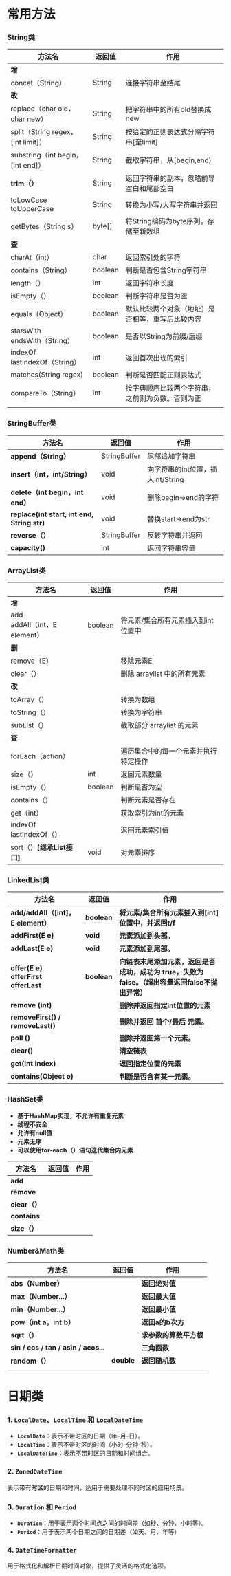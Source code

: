 # 常用方法

### String类

| 方法名                             | 返回值  | 作用                                             |
| ---------------------------------- | ------- | ------------------------------------------------ |
| **增**                             |         |                                                  |
| concat（String）                   | String  | 连接字符串至结尾                                 |
| **改**                             |         |                                                  |
| replace（char old，char new）      | String  | 把字符串中的所有old替换成new                     |
| split（String regex，[int limit]） | String  | 按给定的正则表达式分隔字符串[至limit]            |
| substring（int begin，[int end]）  | String  | 截取字符串，从[begin,end)                        |
| **trim（）**                       | String  | 返回字符串的副本，忽略前导空白和尾部空白         |
| toLowCase<br />toUpperCase         | String  | 转换为小写/大写字符串并返回                      |
| getBytes（String s）               | byte[]  | 将String编码为byte序列，存储至新数组             |
| **查**                             |         |                                                  |
| charAt（int）                      | char    | 返回索引处的字符                                 |
| contains（String）                 | boolean | 判断是否包含String字符串                         |
| length（）                         | int     | 返回字符串长度                                   |
| isEmpty（）                        | boolean | 判断字符串是否为空                               |
| equals（Object）                   | boolean | 默认比较两个对象（地址）是否相等，重写后比较内容 |
| starsWith<br />endsWith（String）  | boolean | 是否以String为前缀/后缀                          |
| indexOf<br />lastIndexOf（String） | int     | 返回首次出现的索引                               |
| matches(String regex)              | boolean | 判断是否匹配正则表达式                           |
| compareTo（String）                | int     | 按字典顺序比较两个字符串，之前则为负数。否则为正 |
|                                    |         |                                                  |

### StringBuffer类

| 方法名                                      | 返回值       | 作用                              |
| ------------------------------------------- | ------------ | --------------------------------- |
| **append（String）**                        | StringBuffer | 尾部追加字符串                    |
| **insert（int，int/String）**               | void         | 向字符串的int位置，插入int/String |
| **delete（int begin，int end）**            | void         | 删除begin->end的字符              |
| **replace(int start, int end, String str)** | void         | 替换start->end为str               |
| **reverse（）**                             | StringBuffer | 反转字符串并返回                  |
| **capacity()**                              | int          | 返回字符串容量                    |



### ArrayList类

| 方法名                            | 返回值  | 作用                                 |
| --------------------------------- | ------- | ------------------------------------ |
| **增**                            |         |                                      |
| add<br />addAll（int，E element） | boolean | 将元素/集合所有元素插入到int位置中   |
| **删**                            |         |                                      |
| remove（E）                       |         | 移除元素E                            |
| clear（）                         |         | 删除 arraylist 中的所有元素          |
| **改**                            |         |                                      |
| toArray（）                       |         | 转换为数组                           |
| toString（）                      |         | 转换为字符串                         |
| subList（）                       |         | 截取部分 arraylist 的元素            |
| **查**                            |         |                                      |
| forEach（action）                 |         | 遍历集合中的每一个元素并执行特定操作 |
| size（）                          | int     | 返回元素数量                         |
| isEmpty（）                       | boolean | 判断是否为空                         |
| contains（）                      |         | 判断元素是否存在                     |
| get（int）                        |         | 获取索引为int的元素                  |
| indexOf<br />lastIndexOf（）      |         | 返回元素索引值                       |
| sort（）**[继承List接口]**        | void    | 对元素排序                           |

### **LinkedList类**

| **方法名**                                    | **返回值**  | **作用**                                                     |
| --------------------------------------------- | ----------- | ------------------------------------------------------------ |
| **add/addAll（[int]，E element）**            | **boolean** | **将元素/集合所有元素插入到[int]位置中，并返回t/f**          |
| **addFirst(E e)**                             | **void**    | **元素添加到头部。**                                         |
| **addLast(E e)**                              | **void**    | **元素添加到尾部。**                                         |
| **offer(E e)<br />offerFirst<br />offerLast** | **boolean** | **向链表末尾添加元素，返回是否成功，成功为 true，失败为 false。（超出容量返回false不抛出异常）** |
| **remove (int)**                              |             | **删除并返回指定int位置的元素**                              |
| **removeFirst() / removeLast()**              |             | **删除并返回 首个/最后 元素。**                              |
| **poll ()**                                   |             | **删除并返回第一个元素。**                                   |
| **clear()**                                   |             | **清空链表**                                                 |
| **get(int index)**                            |             | **返回指定位置的元素**                                       |
| **contains(Object o)**                        |             | **判断是否含有某一元素。**                                   |



### **HashSet类**

- **基于HashMap实现，不允许有重复元素**
- **线程不安全**
- **允许有null值**
- **元素无序**
- **可以使用for-each（）语句迭代集合内元素**

| **方法名**    | **返回值** | **作用** |
| ------------- | ---------- | -------- |
| **add**       |            |          |
| **remove**    |            |          |
| **clear（）** |            |          |
| **contains**  |            |          |
| **size（）**  |            |          |



### **Number&Math类**

| **方法名**                           | **返回值** | **作用**               |
| ------------------------------------ | ---------- | ---------------------- |
| **abs（Number）**                    |            | **返回绝对值**         |
| **max（Number...）**                 |            | **返回最大值**         |
| **min（Number...）**                 |            | **返回最小值**         |
| **pow（int a，int b）**              |            | **返回a的b次方**       |
| **sqrt（）**                         |            | **求参数的算数平方根** |
| **sin / cos / tan / asin / acos...** |            | **三角函数**           |
| **random（）**                       | **double** | **返回随机数**         |
|                                      |            |                        |

# 日期类

### 1. `LocalDate`、`LocalTime` 和 `LocalDateTime`

- **`LocalDate`**：表示不带时区的日期（年-月-日）。
- **`LocalTime`**：表示不带时区的时间（小时-分钟-秒）。
- **`LocalDateTime`**：表示不带时区的日期和时间组合。

### 2. `ZonedDateTime`

表示带有**时区**的日期和时间，适用于需要处理不同时区的应用场景。

### 3. `Duration` 和 `Period`

- **`Duration`**：用于表示两个时间点之间的时间差（如秒、分钟、小时等）。
- **`Period`**：用于表示两个日期之间的日期差（如天、月、年等）

### 4. `DateTimeFormatter`

用于格式化和解析日期时间对象，提供了灵活的格式化选项。
